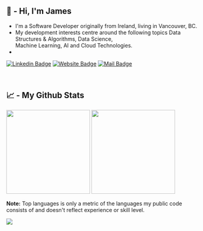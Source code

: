 <h2> 👋 - Hi, I'm James </h2>


- I'm a Software Developer originally from Ireland, living in Vancouver, BC. 
- My development interests centre around the following topics Data Structures & Algorithms, Data Science, <br> Machine Learning, AI and Cloud Technologies. 
- <span> 
[![Linkedin Badge](https://img.shields.io/badge/-LinkedIn-0e76a8?style=flat-square&logo=Linkedin&logoColor=white)](https://linkedin.com/in/jamesburkedev)
[![Website Badge](https://img.shields.io/badge/Website-7A7ADB?style=flat-square&logo=google-chrome&logoColor=white)](https://www.jamesburke.dev)
[![Mail Badge](https://img.shields.io/badge/Mail-2CA5E0?style=flat-square&logo=telegram&logoColor=white)](mailto:info@jamesburke.dev)
</span>

<br> 

<h2> 📈 - My Github Stats </h2>

<p>
  <img height="220em" src="https://github-readme-stats.vercel.app/api/top-langs/?username=jburke234&show_icons=true&hide_border=true&langs_count=5"/>
  <img height="220em" src="https://github-readme-stats.vercel.app/api?username=jburke234&show_icons=true&hide_border=true&&count_private=true&include_all_commits=true" />
</p>
<p>
  <b>Note:</b> Top languages is only a metric of the languages my public code consists of and doesn't reflect experience or skill level.
</p>

![](https://visitor-badge.glitch.me/badge?page_id=jburke234)


<!---

Learning links: 
[<img src="https://raw.githubusercontent.com/github/explore/80688e429a7d4ef2fca1e82350fe8e3517d3494d/topics/docker/docker.png" alt="docker logo" width="28">](https://www.docker.com/)  |  [<img src="https://raw.githubusercontent.com/github/explore/80688e429a7d4ef2fca1e82350fe8e3517d3494d/topics/kubernetes/kubernetes.png" alt="kubernetes logo" width="28">](https://kubernetes.io/)  |  [<img src="https://raw.githubusercontent.com/Delta456/Delta456/master/img/aws.png" alt="aws logo" width="28">](https://aws.amazon.com/)  
---|---|---|


<details>
  <summary style="display: inline;"><h2 style="display: inline;"> 📈 - My Github Stats </h2></summary>
  <br>
<p>
  <img height="220em" src="https://github-readme-stats.vercel.app/api/top-langs/?username=jburke234&show_icons=true&hide_border=true&langs_count=5"/>
  <img height="220em" src="https://github-readme-stats.vercel.app/api?username=jburke234&show_icons=true&hide_border=true&&count_private=true&include_all_commits=true" />
</p>
<p>
  <b>Note:</b> Top languages is only a metric of the languages my public code consists of and doesn't reflect experience or skill level.
</p>
</details>

jburke234/jburke234 is a ✨ special ✨ repository because its `README.md` (this file) appears on your GitHub profile.
You can click the Preview link to take a look at your changes.
--->

